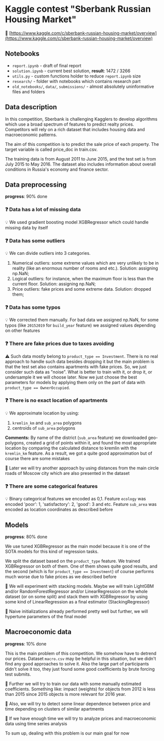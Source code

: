 # Kaggle contest "Sberbank Russian Housing Market"

:link: [https://www.kaggle.com/c/sberbank-russian-housing-market/overview](https://www.kaggle.com/c/sberbank-russian-housing-market/overview)

## Notebooks
* `report.ipynb` - draft of final report
* `solution.ipynb` - current best solution, **result**: 1472 / 3266
* `utils.py` - custom functions holder to reduce `report.ipynb` size
* `research/` - folder with notebooks which contains research part
* `old_notebooks/`, `data/`, `submissions/` - almost absolutely uninformative files and folders

## Data description

In this competition, Sberbank is challenging Kagglers to develop algorithms which use a broad spectrum of features to predict realty prices. Competitors will rely on a rich dataset that includes housing data and macroeconomic patterns. 

The aim of this competition is to predict the sale price of each property. The target variable is called price_doc in train.csv.

The training data is from August 2011 to June 2015, and the test set is from July 2015 to May 2016. The dataset also includes information about overall conditions in Russia's economy and finance sector. 

## Data preprocessing
**progress**: 90% done

### :question: Data has a lot of missing data
:bulb: We used gradient boosting model XGBRegressor which could handle missing data by itself

### :question: Data has some outliers
:bulb: We can divide outliers into 3 categories.

1. Numerical outliers: some extreme values which are very unlikely to be in reality (like an enormous number of rooms and etc.). Solution: assigning np.NaN;
2. Logical outliers: for instance, when the maximum floor is less than the current floor. Solution: assigning np.NaN;
3. Price outliers: fake prices and some extreme data. Solution: dropped them;

### :question: Data has some typos
:bulb: We corrected them manually. For bad data we assigned np.NaN, for some typos (like `20152019` for `build_year` feature) we assigned values depending on other features

### :question: There are fake prices due to taxes avoiding
:warning: Such data mostly belong to `product_type == Investment`. There is no real approach to handle such data besides dropping it but the main problem is that the test set also contains apartments with fake prices. So, we just consider such data as "noise". What is better to train with it, or drop it, or undersample it we will choose later. Now we just choose the best parameters for models by applying them only on the part of data with `product_type == OwnerOccupied`.

### :question: There is no exact location of apartments
:bulb: We approximate location by using:
1. `kremlin_km` and `sub_area` polygons
2. centroids of `sub_area` polygons

**Comments:** By name of the district (`sub_area` feature) we downloaded geo-polygons, created a grid of points within it, and found the most appropriate location by comparing the calculated distance to kremlin with the `kremlin_km` feature. As a result, we got a quite good approximation but of course there are some mistakes

:thought_balloon: Later we will try another approach by using distances from the main circle roads of Moscow city which are also presented in the dataset

### :question: There are some categorical features
:bulb: Binary categorical features we encoded as 0,1. Feature `ecology` was encoded 'poor': 1, 'satisfactory': 2, 'good': 3 and etc. Feature `sub_area` was encoded as location coordinates as described before

## Models
**progress**: 80% done

We use tuned XGBRegressor as the main model because it is one of the SOTA models for this kind of regression tasks.

We split the dataset based on the `product_type` feature. We trained XGBRegressor on both of them. One of them shows quite good results, and the second (which is for `product_type == Investment`) of course performs much worse due to fake prices as we described before

:thought_balloon: We will experiment with stacking models. Maybe we will train LightGBM and/or RandomForestRegressor and/or LinearRegression on the whole dataset (or on some split) and stack them with XGBRegressor by using some kind of LinearRegression as a final estimator (StackingRegressor)

:thought_balloon: Naive initializations already performed pretty well but further, we will hypertune parameters of the final model

## Macroeconomic data
**progress**: 10% done

This is the main problem of this competition. We somehow have to detrend our prices. Dataset `macro.csv` may be helpful in this situation, but we didn't find any good approaches to solve it. Also the large part of participants didn't solve it too, they just found some good coefficients by brute forcing test submits.

:thought_balloon: Further we will try to train our data with some manually estimated coefficients. Something like: impact (weights) for objects from 2012 is less than 2015 since 2015 objects is more relevant for 2016 year.

:thought_balloon: Also, we will try to detect some linear dependence between price and time depending on clusters of similar apartments

:thought_balloon: If we have enough time we will try to analyze prices and macroeconomic data using time series analysis

To sum up, dealing with this problem is our main goal for now

